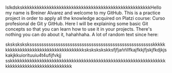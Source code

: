 lslkdskskkkkkkkkkkkkkkkkkkkkkkkkkkkkkkkkkkkkkkkkkkkkkkkkkkkkHello my name is Breiner Alvarez and welcome to my GitHub.
This is a practice project in order to apply all the knowledge acquired on Platzi course: Curso profesional de Git y GitHub.
Here I will be explaining some basic Git concepts so that you can learn how to use it in your projects.
There's nothing you can do about it, hahahhaha.
A lot of random text since here:




sksksksksksssssssssssssssssssssssssssssssssssssssssssssssssssskkkkkkkkkkkkkkkkkkkkkkkkkkkkkkkkkkkkkskskskskskksfjfjaññllfkajfkkjfjskjfkdjkjskakjkkuiorituuiu4t4ufijfvkjj
sskkkkkkkkkkkkkkkkkkkkkkkkkkkkkkkkkkkkkkkkkkkkkkkkkkkkkkkkkkkkkkkkkkkkkkkkkkkkkkkkkkkkkkkkkk
